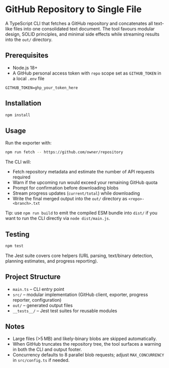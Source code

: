 # GitHub Repository to Single File

A TypeScript CLI that fetches a GitHub repository and concatenates all text-like files into one consolidated text document. The tool favours modular design, SOLID principles, and minimal side effects while streaming results into the `out/` directory.

## Prerequisites

- Node.js 18+
- A GitHub personal access token with `repo` scope set as `GITHUB_TOKEN` in a local `.env` file

```
GITHUB_TOKEN=ghp_your_token_here
```

## Installation

```bash
npm install
```

## Usage

Run the exporter with:

```bash
npm run fetch -- https://github.com/owner/repository
```

The CLI will:

- Fetch repository metadata and estimate the number of API requests required
- Warn if the upcoming run would exceed your remaining GitHub quota
- Prompt for confirmation before downloading blobs
- Stream progress updates (`current/total`) while downloading
- Write the final merged output into the `out/` directory as `<repo>-<branch>.txt`

Tip: use `npm run build` to emit the compiled ESM bundle into `dist/` if you want to run the CLI directly via `node dist/main.js`.

## Testing

```bash
npm test
```

The Jest suite covers core helpers (URL parsing, text/binary detection, planning estimates, and progress reporting).

## Project Structure

- `main.ts` – CLI entry point
- `src/` – modular implementation (GitHub client, exporter, progress reporter, configuration)
- `out/` – generated output files
- `__tests__/` – Jest test suites for reusable modules

## Notes

- Large files (>5 MB) and likely-binary blobs are skipped automatically.
- When GitHub truncates the repository tree, the tool surfaces a warning in both the CLI and output footer.
- Concurrency defaults to 8 parallel blob requests; adjust `MAX_CONCURRENCY` in `src/config.ts` if needed.
